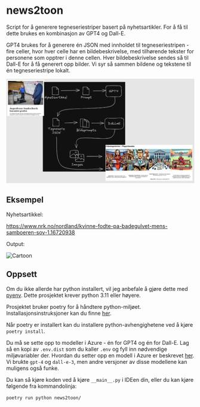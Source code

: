 # news2toon

Script for å generere tegneseriestriper basert på nyhetsartikler. For å få til dette brukes en kombinasjon av GPT4 og Dall-E.

GPT4 brukes for å generere én JSON med innholdet til tegneseriestripen - fire celler, hvor hver celle har en bildebeskrivelse, med tilhørende tekster for personene som opptrer i denne cellen. Hver bildebeskrivelse sendes så til Dall-E for å få generert opp bilder. Vi syr så sammen bildene og tekstene til én tegneseriestripe lokalt.


![Cartoon](./images/architecture.png)


## Eksempel

Nyhetsartikkel:

https://www.nrk.no/nordland/kvinne-fodte-pa-badegulvet-mens-samboeren-sov-1.16720938

Output:

![Cartoon](./images/cartoon.png)

## Oppsett

Om du ikke allerde har python installert, vil jeg anbefale å gjøre dette med [pyenv](https://github.com/pyenv/pyenv). Dette prosjektet krever python 3.11 eller høyere.

Prosjektet bruker poetry for å håndtere python-miljøet. Installasjonsinstruksjoner kan du finne [her](https://python-poetry.org/docs/#installation).

Når poetry er installert kan du installere python-avhengighetene ved å kjøre `poetry install`.

Du må se sette opp to modeller i Azure - én for GPT4 og én for Dall-E. Lag så en kopi av `.env.dist` som du kaller `.env` og fyll inn nødvendige miljøvariabler der. Hvordan du setter opp en modell i Azure er beskrevet [her](https://learn.microsoft.com/en-us/azure/ai-services/openai/how-to/working-with-models?tabs=powershell). Vi brukte `gpt-4` og `dall-e-3`, men andre versjoner av disse modellene kan muligens også funke.

Du kan så kjøre koden ved å kjøre `__main__.py` i IDEen din, eller du kan kjøre følgende fra kommandolinja:

```
poetry run python news2toon/
```
